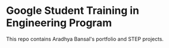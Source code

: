 # Google Student Training in Engineering Program

This repo contains Aradhya Bansal's portfolio and STEP projects.
